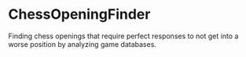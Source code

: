 # ChessOpeningFinder
Finding chess openings that require perfect responses to not get into a worse position by analyzing game databases.
